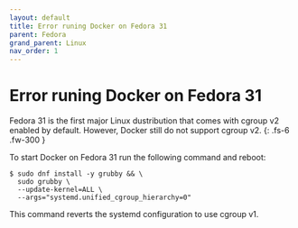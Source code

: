 ```yaml
---
layout: default
title: Error runing Docker on Fedora 31
parent: Fedora
grand_parent: Linux
nav_order: 1
---
```


# Error runing Docker on Fedora 31

Fedora 31 is the first major Linux dustribution that comes with cgroup v2 enabled by default. However, Docker still do not support cgroup v2.
{: .fs-6 .fw-300 }

To start Docker on Fedora 31 run the following command and reboot:

```
$ sudo dnf install -y grubby && \
  sudo grubby \
  --update-kernel=ALL \
  --args="systemd.unified_cgroup_hierarchy=0"
```

This command reverts the systemd configuration to use cgroup v1.
